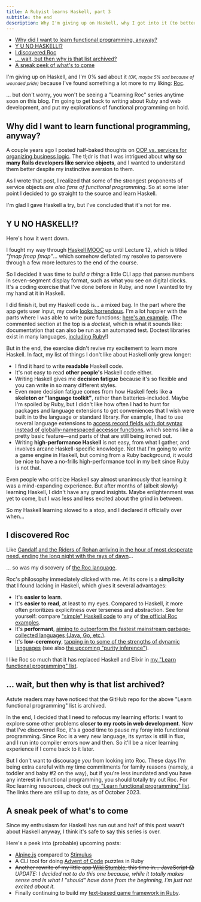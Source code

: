 ```yaml
---
title: A Rubyist learns Haskell, part 3
subtitle: the end
description: Why I'm giving up on Haskell, why I got into it (to better understand Ruby on Rails service objects), and why I like the Roc language better.
---
```


- [Why did I want to learn functional programming, anyway?](#why-did-i-want-to-learn-functional-programming-anyway)
- [Y U NO HASKELL!?](#y-u-no-haskell)
- [I discovered Roc](#i-discovered-roc)
- [… wait, but then why is that list archived?](#-wait-but-then-why-is-that-list-archived)
- [A sneak peek of what's to come](#a-sneak-peek-of-whats-to-come)

I'm giving up on Haskell, and I'm 0% sad about it *<small>(OK, maybe 5% sad because of wounded pride)</small>* because I've found something a lot more to my liking: [Roc](https://www.roc-lang.org/).

… but don't worry, you won't be seeing a "Learning Roc" series anytime soon on this blog. I'm going to get back to writing about Ruby and web development, and put my explorations of functional programming on hold.

## Why did I want to learn functional programming, anyway?

A couple years ago I posted half-baked thoughts on [OOP vs. services for organizing business logic](https://fpsvogel.com/posts/2022/rails-service-objects-alternative-to-organize-business-logic). The tl;dr is that I was intrigued about **why so many Rails developers like service objects**, and I wanted to understand them better despite my instinctive aversion to them.

As I wrote that post, I realized that some of the strongest proponents of service objects *are also fans of functional programming*. So at some later point I decided to go straight to the source and learn Haskell.

I'm glad I gave Haskell a try, but I've concluded that it's not for me.

## Y U NO HASKELL!?

Here's how it went down.

I fought my way through [Haskell MOOC](https://haskell.mooc.fi) up until Lecture 12, which is titled *"fmap fmap fmap"*… which somehow deflated my resolve to persevere through a few more lectures to the end of the course.

So I decided it was time to *build a thing:* a little CLI app that parses numbers in seven-segment display format, such as what you see on digital clocks. It's a coding exercise that I've done before in Ruby, and now I wanted to try my hand at it in Haskell.

I did finish it, but my Haskell code is… a mixed bag. In the part where the app gets user input, my code [looks horrendous](https://github.com/fpsvogel/haskell-ocr-exercise/blob/9020c21ead971bb6ca05847a3ce0b6770df27970/app/Main.hs). I'm a lot happier with the parts where I was able to write pure functions; [here's an example](https://github.com/fpsvogel/haskell-ocr-exercise/blob/main/src/Digits/Read.hs). (The commented section at the top is a *doctest*, which is what it sounds like: documentation that can also be run as an automated test. Doctest libraries exist in many languages, [including Ruby](https://github.com/p0deje/yard-doctest)!)

But in the end, the exercise didn't revive my excitement to learn more Haskell. In fact, my list of things I don't like about Haskell only grew longer:

- I find it hard to write **readable** Haskell code.
- It's not easy to read **other people's** Haskell code either.
- Writing Haskell gives me **decision fatigue** because it's so flexible and you can write in so many different styles.
- Even more decision fatigue comes from how Haskell feels like **a skeleton or "language toolkit"**, rather than batteries-included. Maybe I'm spoiled by Ruby, but I didn't like how often I had to hunt for packages and language extensions to get conveniences that I wish were built in to the language or standard library. For example, I had to use several language extensions to [access record fields with dot syntax instead of globally-namespaced accessor functions](https://github.com/fpsvogel/haskell-mooc/blob/my-solutions/exercises/Set5a.hs#L6-L14), which seems like a pretty basic feature—and parts of that are still being ironed out.
- Writing **high-performance Haskell** is not easy, from what I gather, and involves arcane Haskell-specific knowledge. Not that I'm going to write a game engine in Haskell, but coming from a Ruby background, it would be nice to have a no-frills high-performance tool in my belt since Ruby is not that.

Even people who criticize Haskell say almost unanimously that learning it was a mind-expanding experience. But after months of (albeit slowly) learning Haskell, I didn't have any grand insights. Maybe enlightenment was yet to come, but I was less and less excited about the grind in between.

So my Haskell learning slowed to a stop, and I declared it officially over when…

## I discovered Roc

Like [Gandalf and the Riders of Rohan arriving in the hour of most desperate need, ending the long night with the rays of dawn](https://youtu.be/Lc9q6nnmrGY?t=73)…

… so was my discovery of [the Roc language](https://www.roc-lang.org).

Roc's philosophy immediately clicked with me. At its core is a **simplicity** that I found lacking in Haskell, which gives it several advantages:

- It's **easier to learn**.
- It's **easier to read**, at least to my eyes. Compared to Haskell, it more often prioritizes explicitness over terseness and abstraction. See for yourself: compare ["simple" Haskell code](https://www.haskellforall.com/2015/10/basic-haskell-examples.html) to any of [the official Roc examples](https://www.roc-lang.org/examples).
- It's **performant**, [aiming to outperform the fastest mainstream garbage-collected languages (Java, Go, etc.)](https://www.youtube.com/watch?v=vzfy4EKwG_Y).
- It's **low-ceremony**, [tapping in to some of the strengths of dynamic languages](https://youtu.be/7R204VUlzGc?t=1308) (see also [the upcoming "purity inference"](https://www.youtube.com/watch?v=42TUAKhzlRI)).

I like Roc so much that it has replaced Haskell and Elixir in [my "Learn functional programming" list](https://github.com/fpsvogel/learn-functional-programming/compare/51ae0044386541fd7a34db7afb00e995eac188ae..de7a770f70e263dd4fedffcf8ee00f4ec2346d5a).

## … wait, but then why is that list archived?

Astute readers may have noticed that the GitHub repo for the above "Learn functional programming" list is archived.

In the end, I decided that I need to refocus my learning efforts: I want to explore some other problems **closer to my roots in web development**. Now that I've discovered Roc, it's a good time to pause my foray into functional programming. Since Roc is a very new language, its syntax is still in flux, and I run into compiler errors now and then. So it'll be a nicer learning experience if I come back to it later.

But I don't want to discourage *you* from looking into Roc. These days I'm being extra careful with my time commitments for family reasons (namely, a toddler and baby #2 on the way), but if you're less inundated and you have any interest in functional programming, you should totally try out Roc. For Roc learning resources, check out [my "Learn functional programming" list](https://github.com/fpsvogel/learn-functional-programming). The links there are still up to date, as of October 2023.

## A sneak peek of what's to come

Since my enthusiasm for Haskell has run out and half of this post wasn't about Haskell anyway, I think it's safe to say this series is over.

Here's a peek into (probable) upcoming posts:

- [Alpine.js](https://alpinejs.dev) compared to [Stimulus](https://stimulus.hotwired.dev)
- A CLI tool for doing [Advent of Code](https://adventofcode.com/) puzzles in Ruby
- ~~Another rewrite of my little app [Wiki Stumble](https://github.com/fpsvogel/wiki-stumble), this time in… JavaScript 😱~~ *UPDATE: I decided not to do this one because, while it totally makes sense and is what I "should" have done from the beginning, I'm just not excited about it.*
- Finally continuing to build my [text-based game framework in Ruby](https://github.com/fpsvogel/worlds-terminal).
